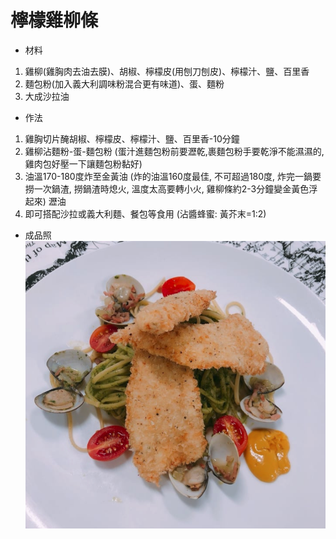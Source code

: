 # 檸檬雞柳條
* 材料
1. 雞柳(雞胸肉去油去膜)、胡椒、檸檬皮(用刨刀刨皮)、檸檬汁、鹽、百里香
2. 麵包粉(加入義大利調味粉混合更有味道)、蛋、麵粉
3. 大成沙拉油

* 作法
1. 雞胸切片醃胡椒、檸檬皮、檸檬汁、鹽、百里香-10分鐘
2. 雞柳沾麵粉-蛋-麵包粉 (蛋汁進麵包粉前要瀝乾,裹麵包粉手要乾淨不能濕濕的,雞肉包好壓一下讓麵包粉黏好)
3. 油溫170-180度炸至金黃油 (炸的油溫160度最佳, 不可超過180度, 炸完一鍋要撈一次鍋渣, 撈鍋渣時熄火, 溫度太高要轉小火, 雞柳條約2-3分鐘變金黃色浮起來) 瀝油
4. 即可搭配沙拉或義大利麵、餐包等食用 (沾醬蜂蜜: 黃芥末=1:2)

* 成品照
![成品照](/photos/檸檬雞柳條.png)
